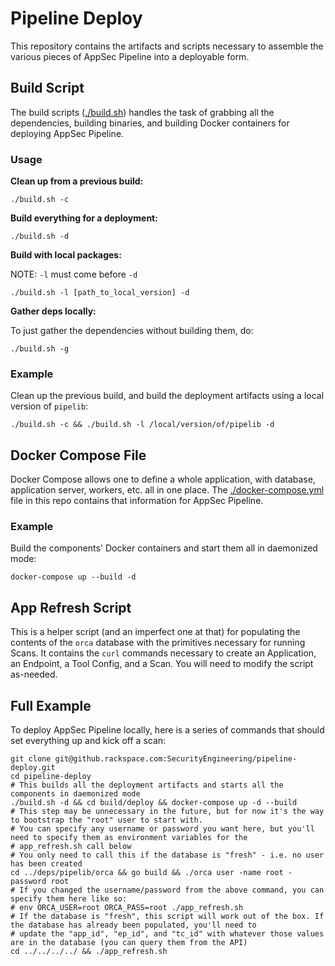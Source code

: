 # Pipeline Deploy

This repository contains the artifacts and scripts necessary to assemble the various pieces of AppSec Pipeline into a
deployable form.

## Build Script

The build scripts ([./build.sh](./build.sh)) handles the task of grabbing all the dependencies, building binaries, and building
Docker containers for deploying AppSec Pipeline.

### Usage

__Clean up from a previous build:__

`./build.sh -c`

__Build everything for a deployment:__

`./build.sh -d`

__Build with local packages:__

NOTE: `-l` must come before `-d`

`./build.sh -l [path_to_local_version] -d`

__Gather deps locally:__

To just gather the dependencies without building them, do:

`./build.sh -g`

### Example

Clean up the previous build, and build the deployment artifacts using a local version of `pipelib`:

`./build.sh -c && ./build.sh -l /local/version/of/pipelib -d`

## Docker Compose File

Docker Compose allows one to define a whole application, with database, application server, workers, etc. all in one place. The
[./docker-compose.yml](./docker-compose.yml) file in this repo contains that information for AppSec Pipeline.

### Example

Build the components' Docker containers and start them all in daemonized mode:

`docker-compose up --build -d`

## App Refresh Script

This is a helper script (and an imperfect one at that) for populating the contents of the `orca` database with the primitives
necessary for running Scans. It contains the `curl` commands necessary to create an Application, an Endpoint, a Tool Config, and
a Scan. You will need to modify the script as-needed.

## Full Example

To deploy AppSec Pipeline locally, here is a series of commands that should set everything up and kick off a scan:

```
git clone git@github.rackspace.com:SecurityEngineering/pipeline-deploy.git
cd pipeline-deploy
# This builds all the deployment artifacts and starts all the components in daemonized mode
./build.sh -d && cd build/deploy && docker-compose up -d --build
# This step may be unnecessary in the future, but for now it's the way to bootstrap the "root" user to start with.
# You can specify any username or password you want here, but you'll need to specify them as environment variables for the
# app_refresh.sh call below
# You only need to call this if the database is "fresh" - i.e. no user has been created
cd ../deps/pipelib/orca && go build && ./orca user -name root -password root
# If you changed the username/password from the above command, you can specify them here like so:
# env ORCA_USER=root ORCA_PASS=root ./app_refresh.sh
# If the database is "fresh", this script will work out of the box. If the database has already been populated, you'll need to
# update the "app_id", "ep_id", and "tc_id" with whatever those values are in the database (you can query them from the API)
cd ../../../../ && ./app_refresh.sh
```

